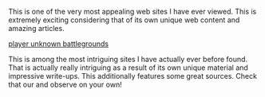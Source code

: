 This is one of the very most appealing web sites I have ever viewed.
This is extremely exciting considering that of its own unique web
content and amazing articles.

[player unknown battlegrounds](http://www.pubg.com)

This is among the most intriguing sites I have actually ever before
found. That is actually really intriguing as a result of its own unique
material and impressive write-ups. This additionally features some great
sources. Check that our and observe on your own\!
